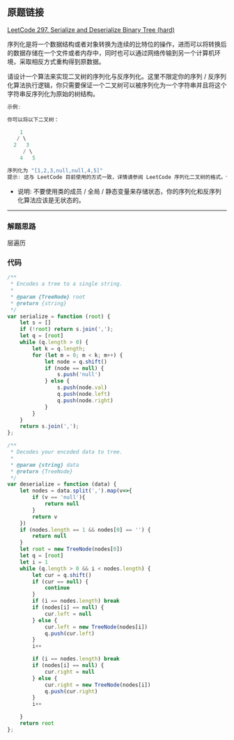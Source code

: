## 原题链接

[LeetCode 297. Serialize and Deserialize Binary Tree (hard)](https://leetcode-cn.com/problems/serialize-and-deserialize-binary-tree/)


序列化是将一个数据结构或者对象转换为连续的比特位的操作，进而可以将转换后的数据存储在一个文件或者内存中，同时也可以通过网络传输到另一个计算机环境，采取相反方式重构得到原数据。

请设计一个算法来实现二叉树的序列化与反序列化。这里不限定你的序列 / 反序列化算法执行逻辑，你只需要保证一个二叉树可以被序列化为一个字符串并且将这个字符串反序列化为原始的树结构。

```cpp
示例: 

你可以将以下二叉树：

    1
   / \
  2   3
     / \
    4   5

序列化为 "[1,2,3,null,null,4,5]"
提示: 这与 LeetCode 目前使用的方式一致，详情请参阅 LeetCode 序列化二叉树的格式。你并非必须采取这种方式，你也可以采用其他的方法解决这个问题。
```

- 说明: 不要使用类的成员 / 全局 / 静态变量来存储状态，你的序列化和反序列化算法应该是无状态的。

---

### 解题思路

层遍历

### 代码

```javascript
/**
 * Encodes a tree to a single string.
 *
 * @param {TreeNode} root
 * @return {string}
 */
var serialize = function (root) {
    let s = []
    if (!root) return s.join(',');
    let q = [root]
    while (q.length > 0) {
        let k = q.length;
        for (let m = 0; m < k; m++) {
            let node = q.shift()
            if (node == null) {
                s.push('null')
            } else {
                s.push(node.val)
                q.push(node.left)
                q.push(node.right)
            }
        }
    }
    return s.join(',');
};

/**
 * Decodes your encoded data to tree.
 *
 * @param {string} data
 * @return {TreeNode}
 */
var deserialize = function (data) {
    let nodes = data.split(',').map(v=>{
        if (v == 'null'){
            return null
        }
        return v
    })
    if (nodes.length == 1 && nodes[0] == '') {
        return null
    }
    let root = new TreeNode(nodes[0])
    let q = [root]
    let i = 1
    while (q.length > 0 && i < nodes.length) {
        let cur = q.shift()
        if (cur == null) {
            continue
        }
        if (i == nodes.length) break
        if (nodes[i] == null) {
            cur.left = null
        } else {
            cur.left = new TreeNode(nodes[i])
            q.push(cur.left)
        }
        i++

        if (i == nodes.length) break
        if (nodes[i] == null) {
            cur.right = null
        } else {
            cur.right = new TreeNode(nodes[i])
            q.push(cur.right)
        }
        i++

    }
    return root
};



```
